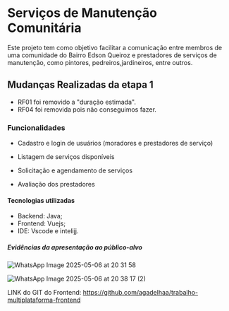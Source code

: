 # Serviços de Manutenção Comunitária

Este projeto tem como objetivo facilitar a comunicação entre membros de uma comunidade do Bairro Edson Queiroz e prestadores de serviços de manutenção, como pintores, pedreiros,jardineiros, entre outros.

## Mudanças Realizadas da etapa 1

- RF01 foi removido a "duração estimada".
- RF04 foi removida pois não conseguimos fazer.

### Funcionalidades

- Cadastro e login de usuários (moradores e prestadores de serviço)
- Listagem de serviços disponíveis
- Solicitação e agendamento de serviços

- Avaliação dos prestadores

#### Tecnologias utilizadas

- Backend: Java; 
- Frontend: Vuejs;  
- IDE: Vscode e intelijj.

##### Evidências da apresentação ao público-alvo

![WhatsApp Image 2025-05-06 at 20 31 58](https://github.com/user-attachments/assets/89222821-8441-4b5b-a2e5-2d8ca8e3d145)

![WhatsApp Image 2025-05-06 at 20 38 17 (2)](https://github.com/user-attachments/assets/cf46436b-c707-4a13-92e0-c24f4252eebb)


LINK do GIT do Frontend:
https://github.com/agadelhaa/trabalho-multiplataforma-frontend 
